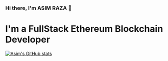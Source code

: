 ### Hi there, I'm ASIM RAZA 👋

# I'm a FullStack Ethereum Blockchain Developer

<!--
**SAsimRaza/SAsimRaza** is a ✨ _special_ ✨ repository because its `README.md` (this file) appears on your GitHub profile.

- 🔭 I’m currently working on ...
- 🌱 I’m currently learning ...
- 👯 I’m looking to collaborate on ...
- 🤔 I’m looking for help with ...
- 💬 Ask me about ...
- 📫 How to reach me: ...
- 😄 Pronouns: ...
- ⚡ Fun fact: ...
-->


















[![Asim's GitHub stats](https://github-readme-stats.vercel.app/api?username=SAsimRaza)](https://github.com/SAsimRaza/github-readme-stats)

